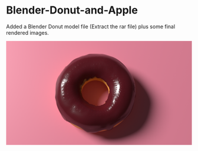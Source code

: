 # Blender-Donut-and-Apple

Added a Blender Donut model file (Extract the rar file) plus some final rendered images.

![alt text](https://github.com/anirudhcode7/Blender-3D-Donut/blob/master/donut_chocolate_pink3_denoise.png?raw=true)
